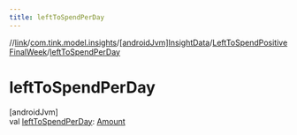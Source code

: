 ```yaml
---
title: leftToSpendPerDay
---
```

//[link](../../../../index.html)/[com.tink.model.insights](../../index.html)/[[androidJvm]InsightData](../index.html)/[LeftToSpendPositiveFinalWeek](index.html)/[leftToSpendPerDay](left-to-spend-per-day.html)



# leftToSpendPerDay



[androidJvm]\
val [leftToSpendPerDay](left-to-spend-per-day.html): [Amount](../../../com.tink.model.misc/[android-jvm]-amount/index.html)




